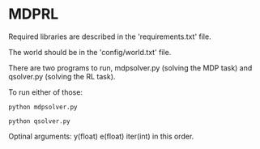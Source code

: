# MDPRL

Required libraries are described in the 'requirements.txt' file.

The world should be in the 'config/world.txt' file.

There are two programs to run, mdpsolver.py (solving the MDP task) and qsolver.py (solving the RL task).

To run either of those:

<code>python mdpsolver.py</code> 

<code>python qsolver.py</code>

Optinal arguments: y(float) e(float) iter(int) in this order. 

